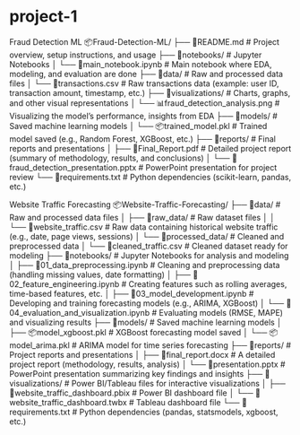 # project-1
Fraud Detection ML
📦Fraud-Detection-ML/
├── 📜README.md                    # Project overview, setup instructions, and usage
├── 📂notebooks/                   # Jupyter Notebooks
│   └── 📓main_notebook.ipynb      # Main notebook where EDA, modeling, and evaluation are done
├── 📂data/                        # Raw and processed data files
│   └── 📄transactions.csv         # Raw transactions data (example: user ID, transaction amount, timestamp, etc.)
├── 📂visualizations/              # Charts, graphs, and other visual representations
│   └── 📊fraud_detection_analysis.png  # Visualizing the model’s performance, insights from EDA
├── 📂models/                      # Saved machine learning models
│   └── 📦trained_model.pkl        # Trained model saved (e.g., Random Forest, XGBoost, etc.)
├── 📂reports/                     # Final reports and presentations
│   ├── 📄Final_Report.pdf         # Detailed project report (summary of methodology, results, and conclusions)
│   └── 📄fraud_detection_presentation.pptx # PowerPoint presentation for project review
└── 📄requirements.txt             # Python dependencies (scikit-learn, pandas, etc.)

Website Traffic Forecasting
📦Website-Traffic-Forecasting/
├── 📂data/                        # Raw and processed data files
│   ├── 📂raw_data/                # Raw dataset files
│   │   └── 📄website_traffic.csv  # Raw data containing historical website traffic (e.g., date, page views, sessions)
│   └── 📂processed_data/          # Cleaned and preprocessed data
│       └── 📄cleaned_traffic.csv  # Cleaned dataset ready for modeling
├── 📂notebooks/                   # Jupyter Notebooks for analysis and modeling
│   ├── 📓01_data_preprocessing.ipynb # Cleaning and preprocessing data (handling missing values, date formatting)
│   ├── 📓02_feature_engineering.ipynb # Creating features such as rolling averages, time-based features, etc.
│   ├── 📓03_model_development.ipynb  # Developing and training forecasting models (e.g., ARIMA, XGBoost)
│   └── 📓04_evaluation_and_visualization.ipynb # Evaluating models (RMSE, MAPE) and visualizing results
├── 📂models/                      # Saved machine learning models
│   ├── 📦model_xgboost.pkl        # XGBoost forecasting model saved
│   └── 📦model_arima.pkl          # ARIMA model for time series forecasting
├── 📂reports/                     # Project reports and presentations
│   ├── 📄final_report.docx        # A detailed project report (methodology, results, analysis)
│   └── 📄presentation.pptx        # PowerPoint presentation summarizing key findings and insights
├── 📂visualizations/              # Power BI/Tableau files for interactive visualizations
│   ├── 📄website_traffic_dashboard.pbix  # Power BI dashboard file
│   └── 📄website_traffic_dashboard.twbx  # Tableau dashboard file
└── 📄requirements.txt             # Python dependencies (pandas, statsmodels, xgboost, etc.)



